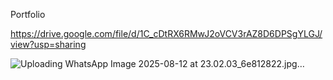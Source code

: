 Portfolio

https://drive.google.com/file/d/1C_cDtRX6RMwJ2oVCV3rAZ8D6DPSgYLGJ/view?usp=sharing

![Uploading WhatsApp Image 2025-08-12 at 23.02.03_6e812822.jpg…]()
